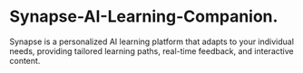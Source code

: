 # Synapse-AI-Learning-Companion.
Synapse is a personalized AI learning platform that adapts to your individual needs, providing tailored learning paths, real-time feedback, and interactive content.
